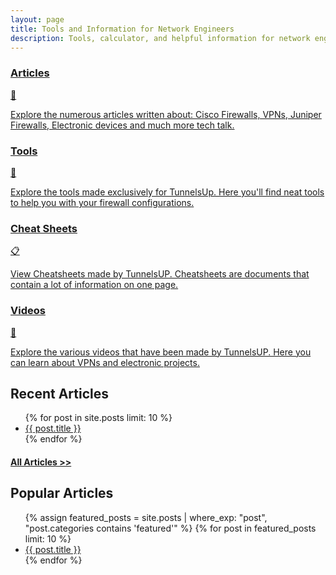 ```yaml
---
layout: page
title: Tools and Information for Network Engineers
description: Tools, calculator, and helpful information for network engineering, web developers, and IT professionals.
---
```


<div class="home-sections">
  <a href="/articles/" class="section-box-link">
    <div class="section-box">
      <h3>Articles</h3>
      <div class="section-icon articles-icon">📄</div>
      <p>Explore the numerous articles written about: Cisco Firewalls, VPNs, Juniper Firewalls, Electronic devices and much more tech talk.</p>
    </div>
  </a>

  <a href="/tools/" class="section-box-link">
    <div class="section-box">
      <h3>Tools</h3>
      <div class="section-icon tools-icon">🔧</div>
      <p>Explore the tools made exclusively for TunnelsUp. Here you'll find neat tools to help you with your firewall configurations.</p>
    </div>
  </a>

  <a href="/cheatsheets/" class="section-box-link">
    <div class="section-box">
      <h3>Cheat Sheets</h3>
      <div class="section-icon cheatsheets-icon">📋</div>
      <p>View Cheatsheets made by TunnelsUP. Cheatsheets are documents that contain a lot of information on one page.</p>
    </div>
  </a>

  <a href="/videos/" class="section-box-link">
    <div class="section-box">
      <h3>Videos</h3>
      <div class="section-icon videos-icon">🎥</div>
      <p>Explore the various videos that have been made by TunnelsUP. Here you can learn about VPNs and electronic projects.</p>
    </div>
  </a>
</div>

<div class="home-content">
  <div class="recent-articles">
    <h2>Recent Articles</h2>
    <ul>
      {% for post in site.posts limit: 10 %}
        <li class="post">
          <a href="{{ post.url | relative_url }}">{{ post.title }}</a>
        </li>
      {% endfor %}
    </ul>
    <h4><a href="/articles/">All Articles &gt;&gt;</a></h4>
  </div>

  <div class="featured-articles">
    <h2>Popular Articles</h2>
    <ul>
      {% assign featured_posts = site.posts | where_exp: "post", "post.categories contains 'featured'" %}
      {% for post in featured_posts limit: 10 %}
        <li class="post">
          <a href="{{ post.url | relative_url }}">{{ post.title }}</a>
        </li>
      {% endfor %}
    </ul>
  </div>
</div>
